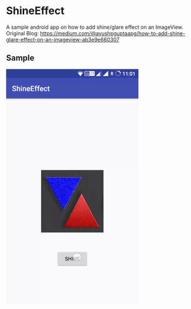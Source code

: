 # ShineEffect

A sample android app on how to add shine/glare effect on an ImageView.  
Original Blog: https://medium.com/@ayushpguptaapg/how-to-add-shine-glare-effect-on-an-imageview-ab3e9e660307   
  
## Sample 
![](https://github.com/apgapg/ShineEffect/blob/master/shineeffect.gif)
